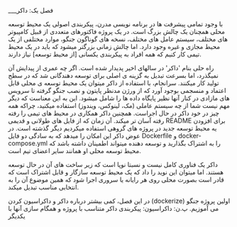 ___فصل یک: داکر

با وجود تمامی پیشرفت ها در برنامه نویسی مدرن، پیکربندی اصولی یک محیط توسعه محلی همچنان
 یک چالش بزرگ است. در یک پروژه فاکتورهای متعددی از قبیل کامپیوتر های مختلف، سیستم عامل های مختلف، نسخه های گوناگون جنگو، موارد مختلفی از یک محیط مجازی و غیره وجود دارد. اما چالش زمانی بزرگتر میشود که باید در یک محیط تیمی کار کنیم که همه افراد به پیکربندی یکسانی [از محیط توسعه] نیاز دارند.

راه حلی بنام 'داکر' در سالهای اخیر پدیدار شده است. اگر چه عمری از پیدایش آن نمیگذرد، اما بسرعت تبدیل به گزینه ی اصلی برای توسعه دهندگانی شد که در سطح تولید کار میکنند.
سرانجام، با استفاده از داکر میتوان یک محیط توسعه ی محلی قابل اعتماد و منسجمی بوجود آورد که از ورژن مدنظر پایتون و نصب جنگو گرفته تا سرویس های مازادی در کنار آنها نظیر پایگاه داده ها را شامل میشود. این به این معناست که دیگر مهم نیست شما از چه سیستم عاملی (مک، لینوکس، ویندوز) استفاده میکنید، چراکه همه چیز در خود داکر در حال اجراست. همچنین داکر همکاری در محیط های تیمی را رفته رفته آسان تر میکند.
آن زمان  که از فایل های طولانی و قدیمی README برای افزودن یه محیط توسعه جدید در پروژه های گروهی استفاده میکردیم دیگر گذشته است. در عوض داکر این امکان را میدهد که به سادگی دو فایل Dockerfile و docker-compose.yml را به اشتراک بگذارید و توسعه دهنده میتواند اطمینان داشته باشد که محیط توسعه محلی او همانند سایر اعضای تیم است.

داکر یک فناوری کامل نیست و نسبتا نوپا است که زیر ساخت های آن در حال توسعه هستند. اما میتوان این نوید را داد که یک محیط توسعه سازگار و قابل اشتراک است که قادر است بصورت محلی روی هر رایانه یا سروری اجرا شود که همین موضوع آن را به انتخابی مناسب تبدیل میکند.

در این فصل، کمی بیشتر درباره داکر و داکراسیون کردن (dockerize) اولین پروژه جنگو می آموزیم.
پ.ن: داکراسیون: پیکربندی داکر متناسب با پروژه و همگام سازی آنها با یکدیگر
